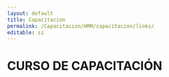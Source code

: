 ```yaml
---
layout: default
title: Capacitacion
permalink: /Capacitacion/HRM/capacitacion/links/
editable: si
---
```


# CURSO DE CAPACITACIÓN
